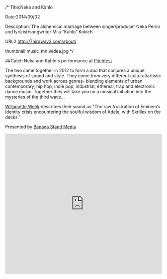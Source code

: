 /*
Title:Neka and Kahlo 

Date:2014/09/02

Description:  The alchemical marriage between singer/producer Neka Perini and lyricist/songwriter Mila “Kahlo” Kokich. 

URL2:http://7hirdwav3.com/about/

thumbnail:music_mn.widea.jpg
 */

##Catch Neka and Kahlo's performance at [Pitchfest](http://calagator.org/events/1250466915) 

The two came together in 2012 to form a duo that conjures a unique synthesis of sound and style. They come from very different cultural/artistic backgrounds and work across genres- blending elements of urban contemporary, hip hop, indie pop, industrial, ethereal, trap and electronic dance music. Together they will take you on a musical initiation into the mysteries of the third wave…

[Willamette Week](http://www.wweek.com/portland/article-22554-introducing_neka_kahlo.html) describes their sound as "The raw frustration of Eminem’s identity crisis encountering the soulful wisdom of Adele, with Skrillex on the decks."

Presented by [Banana Stand Media](http://bananastandmedia.com/meta/what-we-do/)

<iframe width="100%" height="450" scrolling="no" frameborder="no" src="https://w.soundcloud.com/player/?url=https%3A//api.soundcloud.com/tracks/150297935&amp;auto_play=false&amp;hide_related=false&amp;show_comments=true&amp;show_user=true&amp;show_reposts=false&amp;visual=true"></iframe>

